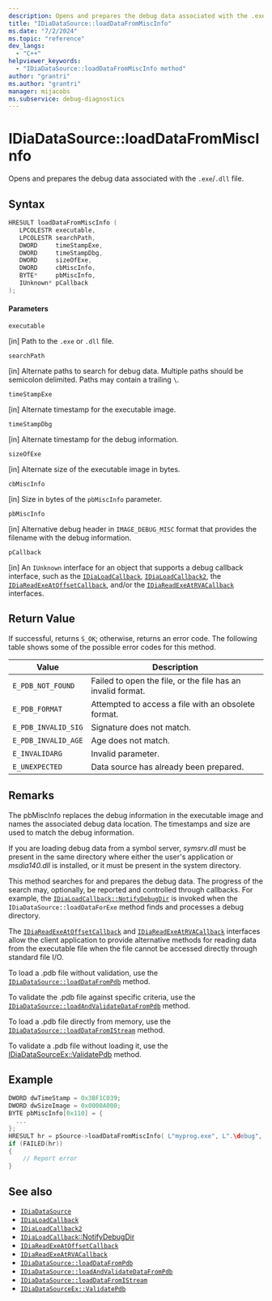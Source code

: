 ```yaml
---
description: Opens and prepares the debug data associated with the .exe/.dll file and miscellaneous information.
title: "IDiaDataSource::loadDataFromMiscInfo"
ms.date: "7/2/2024"
ms.topic: "reference"
dev_langs:
  - "C++"
helpviewer_keywords:
  - "IDiaDataSource::loadDataFromMiscInfo method"
author: "grantri"
ms.author: "grantri"
manager: mijacobs
ms.subservice: debug-diagnostics
---
```


# IDiaDataSource::loadDataFromMiscInfo

Opens and prepares the debug data associated with the `.exe`/`.dll` file.

## Syntax

```c++
HRESULT loadDataFromMiscInfo (
   LPCOLESTR executable,
   LPCOLESTR searchPath,
   DWORD     timeStampExe,
   DWORD     timeStampDbg,
   DWORD     sizeOfExe,
   DWORD     cbMiscInfo,
   BYTE*     pbMiscInfo,
   IUnknown* pCallback
);
```

#### Parameters

`executable`

[in] Path to the `.exe` or `.dll` file.

`searchPath`

[in] Alternate paths to search for debug data. Multiple paths should be semicolon delimited. Paths may contain a trailing `\`.

`timeStampExe`

[in] Alternate timestamp for the executable image.

`timeStampDbg`

[in] Alternate timestamp for the debug information.

`sizeOfExe`

[in] Alternate size of the executable image in bytes.

`cbMiscInfo`

[in] Size in bytes of the `pbMiscInfo` parameter.

`pbMiscInfo`

[in] Alternative debug header in `IMAGE_DEBUG_MISC` format that provides the filename with the debug information.

`pCallback`

[in] An `IUnknown` interface for an object that supports a debug callback interface, such as the [`IDiaLoadCallback`](../../debugger/debug-interface-access/idialoadcallback.md), [`IDiaLoadCallback2`](../../debugger/debug-interface-access/idialoadcallback2.md), the [`IDiaReadExeAtOffsetCallback`](../../debugger/debug-interface-access/idiareadexeatoffsetcallback.md), and/or the [`IDiaReadExeAtRVACallback`](../../debugger/debug-interface-access/idiareadexeatrvacallback.md) interfaces.

## Return Value

If successful, returns `S_OK`; otherwise, returns an error code. The following table shows some of the possible error codes for this method.

|Value|Description|
|-----------|-----------------|
|`E_PDB_NOT_FOUND`|Failed to open the file, or the file has an invalid format.|
|`E_PDB_FORMAT`|Attempted to access a file with an obsolete format.|
|`E_PDB_INVALID_SIG`|Signature does not match.|
|`E_PDB_INVALID_AGE`|Age does not match.|
|`E_INVALIDARG`|Invalid parameter.|
|`E_UNEXPECTED`|Data source has already been prepared.|

## Remarks

The pbMiscInfo replaces the debug information in the executable image and names the associated debug data location. The timestamps and size are used to match the debug information.

If you are loading debug data from a symbol server, *symsrv.dll* must be present in the same directory where either the user's application or *msdia140.dll* is installed, or it must be present in the system directory.

This method searches for and prepares the debug data. The progress of the search may, optionally, be reported and controlled through callbacks. For example, the [`IDiaLoadCallback::NotifyDebugDir`](../../debugger/debug-interface-access/idialoadcallback-notifydebugdir.md) is invoked when the `IDiaDataSource::loadDataForExe` method finds and processes a debug directory.

The [`IDiaReadExeAtOffsetCallback`](../../debugger/debug-interface-access/idiareadexeatoffsetcallback.md) and [`IDiaReadExeAtRVACallback`](../../debugger/debug-interface-access/idiareadexeatrvacallback.md) interfaces allow the client application to provide alternative methods for reading data from the executable file when the file cannot be accessed directly through standard file I/O.

To load a .pdb file without validation, use the [`IDiaDataSource::loadDataFromPdb`](../../debugger/debug-interface-access/idiadatasource-loaddatafrompdb.md) method.

To validate the .pdb file against specific criteria, use the [`IDiaDataSource::loadAndValidateDataFromPdb`](../../debugger/debug-interface-access/idiadatasource-loadandvalidatedatafrompdb.md) method.

To load a .pdb file directly from memory, use the [`IDiaDataSource::loadDataFromIStream`](../../debugger/debug-interface-access/idiadatasource-loaddatafromistream.md) method.

To validate a .pdb file without loading it, use the [IDiaDataSourceEx::ValidatePdb](../../debugger/debug-interface-access/idiadatasourceex-validatepdb.md) method.

## Example

```c++
DWORD dwTimeStamp = 0x3BF1C039;
DWORD dwSizeImage = 0x0000A000;
BYTE pbMiscInfo[0x110] = {
  ...
};
HRESULT hr = pSource->loadDataFromMiscInfo( L"myprog.exe", L".\debug", dwTimeStamp, dwTimeStamp, dwSizeOfImage, sizeof(pbMiscInfo), pbMiscInfo, nullptr);
if (FAILED(hr))
{
    // Report error
}
```

## See also

- [`IDiaDataSource`](../../debugger/debug-interface-access/idiadatasource.md)
- [`IDiaLoadCallback`](../../debugger/debug-interface-access/idialoadcallback.md)
- [`IDiaLoadCallback2`](../../debugger/debug-interface-access/idialoadcallback2.md)
- [`IDiaLoadCallback`::NotifyDebugDir](../../debugger/debug-interface-access/idialoadcallback-notifydebugdir.md)
- [`IDiaReadExeAtOffsetCallback`](../../debugger/debug-interface-access/idiareadexeatoffsetcallback.md)
- [`IDiaReadExeAtRVACallback`](../../debugger/debug-interface-access/idiareadexeatrvacallback.md)
- [`IDiaDataSource::loadDataFromPdb`](../../debugger/debug-interface-access/idiadatasource-loaddatafrompdb.md)
- [`IDiaDataSource::loadAndValidateDataFromPdb`](../../debugger/debug-interface-access/idiadatasource-loadandvalidatedatafrompdb.md)
- [`IDiaDataSource::loadDataFromIStream`](../../debugger/debug-interface-access/idiadatasource-loaddatafromistream.md)
- [`IDiaDataSourceEx::ValidatePdb`](../../debugger/debug-interface-access/idiadatasourceex-validatepdb.md)
